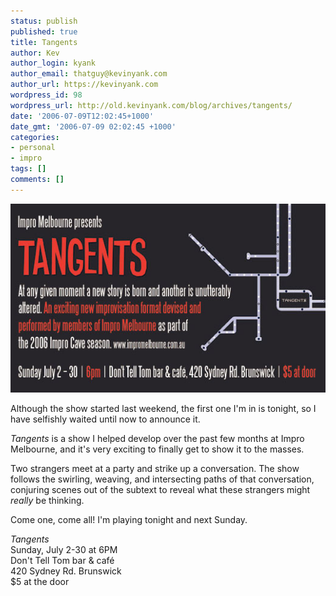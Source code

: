 ```yaml
---
status: publish
published: true
title: Tangents
author: Kev
author_login: kyank
author_email: thatguy@kevinyank.com
author_url: https://kevinyank.com
wordpress_id: 98
wordpress_url: http://old.kevinyank.com/blog/archives/tangents/
date: '2006-07-09T12:02:45+1000'
date_gmt: '2006-07-09 02:02:45 +1000'
categories:
- personal
- impro
tags: []
comments: []
---
```

<p><img alt="Tangents Flyer" id="image97" src="/assets/wp-content/uploads/2006/07/tangents_flyer.jpg" /></p>
<p>Although the show started last weekend, the first one I'm in is tonight, so I have selfishly waited until now to announce it.</p>
<p><cite>Tangents</cite> is a show I helped develop over the past few months at Impro Melbourne, and it's very exciting to finally get to show it to the masses.</p>
<p>Two strangers meet at a party and strike up a conversation. The show follows the swirling, weaving, and intersecting paths of that conversation, conjuring scenes out of the subtext to reveal what these strangers might <em>really</em> be thinking.</p>
<p>Come one, come all! I'm playing tonight and next Sunday.</p>
<p><cite>Tangents</cite><br />
Sunday, July 2-30 at 6PM<br />
Don't Tell Tom bar & café<br />
420 Sydney Rd. Brunswick<br />
$5 at the door</p>
